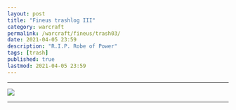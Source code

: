 ```yaml
---
layout: post
title: "Fineus trashlog III"
category: warcraft
permalink: /warcraft/fineus/trash03/
date: 2021-04-05 23:59
description: "R.I.P. Robe of Power"
tags: [trash]
published: true
lastmod: 2021-04-05 23:59
---
```

[//]: # ( 04/05/21  -added)

*****

<img src="{{ site.url }}/assets/img/IMG_20210405_235841327.jpg" />

*****
